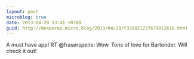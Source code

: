 ```yaml
---
layout: post
microblog: true
date: 2013-04-29 13:41 +0300
guid: http://desparoz.micro.blog/2013/04/29/t328821237679812610.html
---
```

A must have app! RT @fraserspeirs: Wow. Tons of love for Bartender. Will check it out!
